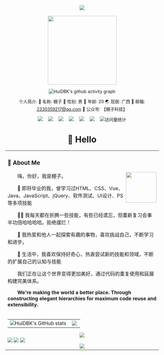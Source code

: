 <div align="center">
 <!--  动态打字效果 -->
<h1 align="center">
  <a href="https://sunguoqi.com/">
    <img src="https://readme-typing-svg.herokuapp.com/?lines=console.log(%22Hello%2C%20World!%22);一起学习与分享快乐!&center=true&size=27">
  </a>
</h1>

  <!-- knock code pictures 敲代码的图片 -->
  <picture>
    <source media="(prefers-color-scheme: dark)" srcset="https://cdn.jsdelivr.net/gh/sun0225SUN/sun0225SUN/assets/images/coding.gif" />
     <source media="(prefers-color-scheme: light)" srcset="https://cdn.jsdelivr.net/gh/sun0225SUN/sun0225SUN/assets/images/developer.svg" height="225px" /> 
    <img src="https://cdn.jsdelivr.net/gh/sun0225SUN/sun0225SUN/assets/images/coding.gif" />
  </picture>

![HuiDBK's github activity graph](https://raw.githubusercontent.com/xiaopao6/xiaopao6/output/github-contribution-grid-snake.svg)

个人简介:
🤗 名称: 棚子
👦 性别: 男
🧭 年龄: 20
🌏 现居: 广西
📩 邮箱: 2330359217@qq.com
🥑 公众号: 【棚子科技】

 <!-- profile logo 个人资料徽标 -->
  <div>
    <a href="https://wpzllq.cn/" target="_blank"><img src="https://img.shields.io/badge/Website-博客-blue" /></a>&emsp;
    <a href="https://space.bilibili.com/2122964618?spm_id_from=333.788.0.0"><img src="https://img.shields.io/badge/Bilibili-B站-ff69b4" /></a>&emsp;
    <a href="https://www.youtube.com/channel/UCcMUTzyZMOCNw1vlMEWLLZw"><img src="https://img.shields.io/badge/YouTube-油管-c32136" /></a>&emsp;
    <a href="https://gya.wpzllq.cn/abb652fd1df462373854558449826b7.jpg"><img src="https://img.shields.io/badge/WeChat-微信-07c160" /></a>&emsp;
    <a href="https://blog.csdn.net/qq_40835779?type=blog"><img src="https://img.shields.io/badge/CSDN-论坛-c32136" /></a>&emsp;
    <a href="https://www.zhihu.com/people/xiao-pao-81-84-91?utm_source=article-pc-editor"><img src="https://img.shields.io/badge/Zhihu-知乎-blue" /></a>&emsp;
    <!-- visitor statistics logo 访问量统计徽标 -->
    <img src="https://komarev.com/ghpvc/?username=xiaopao6&label=Views&color=0e75b6&style=flat" alt="访问量统计" />
  </div>

#  🙋 Hello

<table>
  
<tr><td>

### 🤺 About Me

<img align="right" width="100"  src="https://gya.wpzllq.cn/333%20(2).png" />
<p>&emsp;&emsp;嗨，你好，我是棚子。</p>
<p>&emsp;&emsp;🔭 即将毕业的我，曾学习过HTML、CSS、Vue、Java、JavaScript、jQuery、软件测试、UI设计、PS等多项技能</p>
<p>&emsp;&emsp;👨‍💻 我每天都在折腾一些技能，有些已经遗忘，但重新复习会事半功倍哈哈哈哈。拒绝摆烂！</p>
<p>&emsp;&emsp;👯 我热爱和他人一起探索有趣的事物，喜欢挑战自己，不断学习和进步。</p>
<p>&emsp;&emsp;🌱 生活中，我喜欢保持好奇心，热衷尝试新的技能和领域，不断的扩展自己的认知与技能</p>
<p>&emsp;&emsp;我们正在让这个世界变得更加美好，通过代码的重复使用和延展构建完美体系。</p>
<p>&emsp;&emsp;<strong>We're making the world a better place. Through constructing elegant hierarchies for maximum code reuse and extensibility.</strong></p>

</td></tr>


<tr><td>
  
<table border=0>
  <tr>
    <td><img src="https://github-readme-stats.vercel.app/api?username=xiaopao6&show_icons=true&count_private=true&theme=vue-light&hide_border=true" alt="HuiDBK's GitHub stats" style="zoom:100%;" align="left"/>
  <td><img src="https://github-readme-stats.vercel.app/api/top-langs/?username=xiaopao6&hide_title=true&hide_border=true&layout=compact&langs_count=6&text_color=000&" style="zoom:100%;" align="left"/></td>
  </tr>
</table>

<div align="center">
  <img  src="https://github-profile-trophy.vercel.app/?username=xiaopao6&theme=gruvbox&row=1&column=7&no-frame=true&no-bg=true" />
</div>
<span >
	<img  src="https://img.shields.io/badge/-HTML5-E34F26?style=flat-square&logo=html5&logoColor=white" />
	<img  src="https://img.shields.io/badge/-CSS3-1572B6?style=flat-square&logo=css3" />
	<img  src="https://img.shields.io/badge/-JavaScript-oringe?style=flat-square&logo=javascript" />
</span>
<div align="center">
    <img  src="https://github-readme-streak-stats.herokuapp.com/?user=sun0225SUN" />
</div>


</div>
